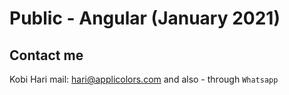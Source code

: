 # Public - Angular (January 2021)
## Contact me
Kobi Hari
mail: hari@applicolors.com
and also - through `Whatsapp`

